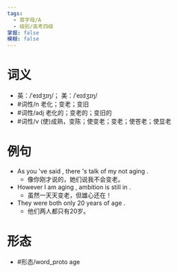 ```yaml
---
tags:
  - 首字母/A
  - 级别/高考四级
掌握: false
模糊: false
---
```

# 词义
- 英：/ˈeɪdʒɪŋ/； 美：/ˈeɪdʒɪŋ/
- #词性/n  老化；变老；变旧
- #词性/adj  老化的；变老的；变旧的
- #词性/v  (使)成熟，变陈；使变老；变老；使苍老；使显老
# 例句
- As you 've said , there 's talk of my not aging .
	- 像你刚才说的，她们说我不会变老。
- However I am aging , ambition is still in .
	- 虽然一天天变老，但雄心还在！
- They were both only 20 years of age .
	- 他们两人都只有20岁。
# 形态
- #形态/word_proto age
